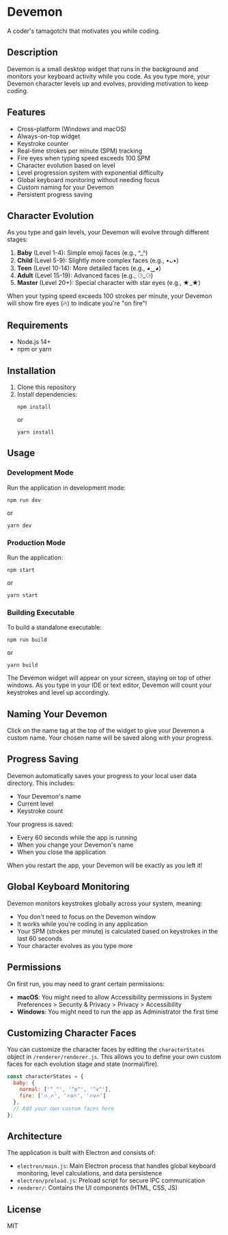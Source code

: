 # Devemon

A coder's tamagotchi that motivates you while coding.

## Description

Devemon is a small desktop widget that runs in the background and monitors your keyboard activity while you code. As you type more, your Devemon character levels up and evolves, providing motivation to keep coding.

## Features

- Cross-platform (Windows and macOS)
- Always-on-top widget
- Keystroke counter
- Real-time strokes per minute (SPM) tracking
- Fire eyes when typing speed exceeds 100 SPM
- Character evolution based on level
- Level progression system with exponential difficulty
- Global keyboard monitoring without needing focus
- Custom naming for your Devemon
- Persistent progress saving

## Character Evolution

As you type and gain levels, your Devemon will evolve through different stages:

1. **Baby** (Level 1-4): Simple emoji faces (e.g., ^_^)
2. **Child** (Level 5-9): Slightly more complex faces (e.g., •ᴗ•)
3. **Teen** (Level 10-14): More detailed faces (e.g., ◕‿◕)
4. **Adult** (Level 15-19): Advanced faces (e.g., ⚆_⚆)
5. **Master** (Level 20+): Special character with star eyes (e.g., ★_★)

When your typing speed exceeds 100 strokes per minute, your Devemon will show fire eyes (🔥) to indicate you're "on fire"!

## Requirements

- Node.js 14+
- npm or yarn

## Installation

1. Clone this repository
2. Install dependencies:
   ```
   npm install
   ```
   or
   ```
   yarn install
   ```

## Usage

### Development Mode

Run the application in development mode:

```
npm run dev
```

or

```
yarn dev
```

### Production Mode

Run the application:

```
npm start
```

or

```
yarn start
```

### Building Executable

To build a standalone executable:

```
npm run build
```

or

```
yarn build
```

The Devemon widget will appear on your screen, staying on top of other windows. As you type in your IDE or text editor, Devemon will count your keystrokes and level up accordingly.

## Naming Your Devemon

Click on the name tag at the top of the widget to give your Devemon a custom name. Your chosen name will be saved along with your progress.

## Progress Saving

Devemon automatically saves your progress to your local user data directory. This includes:
- Your Devemon's name
- Current level
- Keystroke count

Your progress is saved:
- Every 60 seconds while the app is running
- When you change your Devemon's name
- When you close the application

When you restart the app, your Devemon will be exactly as you left it!

## Global Keyboard Monitoring

Devemon monitors keystrokes globally across your system, meaning:

- You don't need to focus on the Devemon window
- It works while you're coding in any application
- Your SPM (strokes per minute) is calculated based on keystrokes in the last 60 seconds
- Your character evolves as you type more

## Permissions

On first run, you may need to grant certain permissions:

- **macOS**: You might need to allow Accessibility permissions in System Preferences > Security & Privacy > Privacy > Accessibility
- **Windows**: You might need to run the app as Administrator the first time

## Customizing Character Faces

You can customize the character faces by editing the `characterStates` object in `/renderer/renderer.js`. This allows you to define your own custom faces for each evolution stage and state (normal/fire).

```javascript
const characterStates = {
  baby: {
    normal: ['^_^', '^o^', '^v^'],
    fire: ['🔥_🔥', '🔥o🔥', '🔥v🔥']
  },
  // Add your own custom faces here
};
```

## Architecture

The application is built with Electron and consists of:

- `electron/main.js`: Main Electron process that handles global keyboard monitoring, level calculations, and data persistence
- `electron/preload.js`: Preload script for secure IPC communication
- `renderer/`: Contains the UI components (HTML, CSS, JS)

## License

MIT